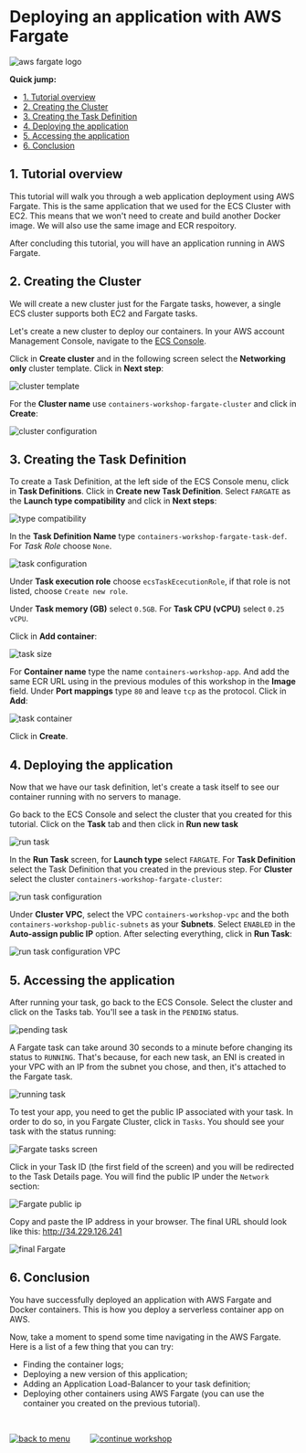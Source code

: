 # Deploying an application with AWS Fargate

![aws fargate logo](/04-DeployFargate/images/aws_fargate_logo.png)


**Quick jump:**

* [1. Tutorial overview](/04-DeployFargate#1-tutorial-overview)
* [2. Creating the Cluster](/04-DeployFargate#2-creating-the-cluster)
* [3. Creating the Task Definition](/04-DeployFargate#3-creating-the-task-definition)
* [4. Deploying the application](/04-DeployFargate#4-deploying-the-application)
* [5. Accessing the application](/04-DeployFargate#5-accessing-the-application)
* [6. Conclusion](/04-DeployFargate#6-conclusion)


## 1. Tutorial overview

This tutorial will walk you through a web application deployment using AWS Fargate. This is the same application that we used for the ECS Cluster with EC2. This means that we won't need to create and build another Docker image. We will also use the same image and ECR respoitory.

After concluding this tutorial, you will have an application running in AWS Fargate.

## 2. Creating the Cluster

We will create a new cluster just for the Fargate tasks, however, a single ECS cluster supports both EC2 and Fargate tasks.

Let's create a new cluster to deploy our containers. In your AWS account Management Console, navigate to the [ECS Console](https://console.aws.amazon.com/ecs/).

Click in **Create cluster** and in the following screen select the **Networking only** cluster template. Click in **Next step**:

![cluster template](/04-DeployFargate/images/cluster_template.png)

For the **Cluster name** use `containers-workshop-fargate-cluster` and click in **Create**:

![cluster configuration](/04-DeployFargate/images/cluster_configuration.png)

## 3. Creating the Task Definition

To create a Task Definition, at the left side of the ECS Console menu, click in **Task Definitions**. Click in **Create new Task Definition**. Select `FARGATE` as the **Launch type compatibility** and click in **Next steps**:

![type compatibility](/04-DeployFargate/images/task_compatibility.png)

In the **Task Definition Name** type `containers-workshop-fargate-task-def`. For *Task Role* choose `None`.

![task configuration](/04-DeployFargate/images/task_configuration.png)

Under **Task execution role** choose `ecsTaskEcecutionRole`, if that role is not listed, choose `Create new role`.

Under **Task memory (GB)** select `0.5GB`. For **Task CPU (vCPU)** select `0.25 vCPU`.

Click in **Add container**:

![task size](/04-DeployFargate/images/task_size.png)

For **Container name** type the name `containers-workshop-app`. And add the same ECR URL using in the previous modules of this workshop in the **Image** field. Under **Port mappings** type `80` and leave `tcp` as the protocol. Click in **Add**:

![task container](/04-DeployFargate/images/fargate_container.png)

Click in **Create**.

## 4. Deploying the application

Now that we have our task definition, let's create a task itself to see our container running with no servers to manage.

Go back to the ECS Console and select the cluster that you created for this tutorial. Click on the **Task** tab and then click in **Run new task**

![run task](/04-DeployFargate/images/run_new_task.png)

In the **Run Task** screen, for **Launch type** select `FARGATE`. For **Task Definition** select the Task Definition that you created in the previous step. For **Cluster** select the cluster `containers-workshop-fargate-cluster`:

![run task configuration](/04-DeployFargate/images/run_new_task_conf.png)

Under **Cluster VPC**, select the VPC `containers-workshop-vpc` and the both `containers-workshop-public-subnets` as your **Subnets**. Select `ENABLED` in the **Auto-assign public IP** option. After selecting everything, click in **Run Task**:

![run task configuration VPC](/04-DeployFargate/images/run_new_task_conf_vpc.png)

## 5. Accessing the application

After running your task, go back to the ECS Console. Select the cluster and click on the Tasks tab. You'll see a task in the `PENDING` status.

![pending task](/04-DeployFargate/images/pending_task.png)

A Fargate task can take around 30 seconds to a minute before changing its status to `RUNNING`. That's because, for each new task, an ENI is created in your VPC with an IP from the subnet you chose, and then, it's attached to the Fargate task.

![running task](/04-DeployFargate/images/running_task.png)

To test your app, you need to get the public IP associated with your task. In order to do so, in you Fargate Cluster, click in `Tasks`. You should see your task with the status running:

![Fargate tasks screen](/04-DeployFargate/images/fargate_tasks_screen.png)

Click in your Task ID (the first field of the screen) and you will be redirected to the Task Details page. You will find the public IP under the `Network` section:

![Fargate public ip](/04-DeployFargate/images/fargate_public_ip.png)

Copy and paste the IP address in your browser. The final URL should look like this: http://34.229.126.241

![final Fargate](/04-DeployFargate/images/final_fargate.png)

## 6. Conclusion

You have successfully deployed an application with AWS Fargate and Docker containers. This is how you deploy a serverless container app on AWS.

Now, take a moment to spend some time navigating in the AWS Fargate. Here is a list of a few thing that you can try:

* Finding the container logs;
* Deploying a new version of this application;
* Adding an Application Load-Balancer to your task definition;
* Deploying other containers using AWS Fargate (you can use the container you created on the previous tutorial).

<br>

[![back to menu](/images/back_to_menu.png)][back-to-menu]  &nbsp;&nbsp;&nbsp;&nbsp;&nbsp;&nbsp;&nbsp;   [![continue workshop](/images/continue_workshop.png)][continue-workshop]

[back-to-menu]: https://github.com/song4evr/containers-on-aws-workshop
[continue-workshop]: /05-ContinuousDelivery
